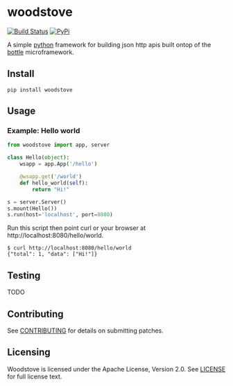 # woodstove

[![Build Status](https://travis-ci.org/richardmarshall/woodstove.svg?branch=master)](https://travis-ci.org/richardmarshall/woodstove) [![PyPi](https://img.shields.io/pypi/v/woodstove.svg)](https://pypi.python.org/pypi/woodstove)

A simple [python](https://python.org) framework for building json http apis built ontop of the [bottle](http://bottlepy.org) microframework.

## Install

```
pip install woodstove
```

## Usage

### Example: Hello world

```python
from woodstove import app, server

class Hello(object):
    wsapp = app.App('/hello')

    @wsapp.get('/world')
    def hello_world(self):
        return "Hi!"

s = server.Server()
s.mount(Hello())
s.run(host='localhost', port=8080)
```

Run this script then point curl or your browser at http://localhost:8080/hello/world.

```
$ curl http://localhost:8080/hello/world
{"total": 1, "data": ["Hi!"]}
```

## Testing

TODO

## Contributing

See [CONTRIBUTING](CONTRIBUTING.md) for details on submitting patches.

## Licensing

Woodstove is licensed under the Apache License, Version 2.0. See [LICENSE](LICENSE) for full license text.

